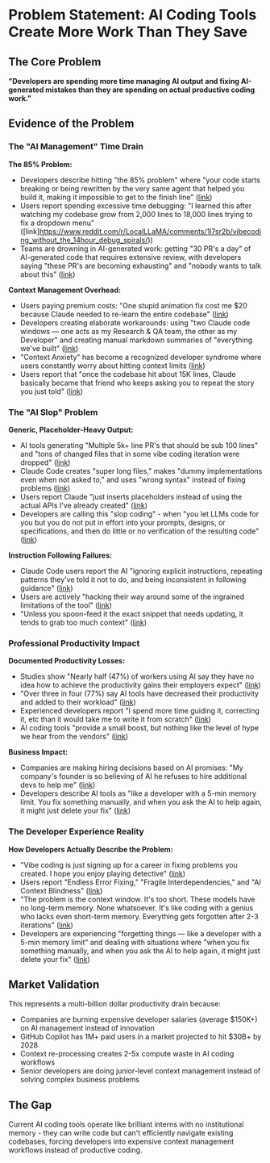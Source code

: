 # Problem Statement: AI Coding Tools Create More Work Than They Save

## The Core Problem

**"Developers are spending more time managing AI output and fixing AI-generated mistakes than they are spending on actual productive coding work."**

## Evidence of the Problem

### The "AI Management" Time Drain

**The 85% Problem:**
- Developers describe hitting "the 85% problem" where "your code starts breaking or being rewritten by the very same agent that helped you build it, making it impossible to get to the finish line" ([link](https://www.reddit.com/r/ClaudeAI/comments/1jbfav8/i_have_zero_coding_experience_and_the_85_problem/))
- Users report spending excessive time debugging: "I learned this after watching my codebase grow from 2,000 lines to 18,000 lines trying to fix a dropdown menu" ([link]https://www.reddit.com/r/LocalLLaMA/comments/1l7sr2b/vibecoding_without_the_14hour_debug_spirals/))
- Teams are drowning in AI-generated work: getting "30 PR's a day" of AI-generated code that requires extensive review, with developers saying "these PR's are becoming exhausting" and "nobody wants to talk about this" ([link](https://www.reddit.com/r/ExperiencedDevs/comments/1kfplpz/trying_to_use_ai_to_write_code_is_absolute_misery/))

**Context Management Overhead:**
- Users paying premium costs: "One stupid animation fix cost me $20 because Claude needed to re-learn the entire codebase" ([link](https://www.reddit.com/r/ClaudeAI/comments/1jpddbf/i_blew_417_on_claude_code_to_build_a_word_game/))
- Developers creating elaborate workarounds: using "two Claude code windows — one acts as my Research & QA team, the other as my Developer" and creating manual markdown summaries of "everything we've built" ([link](https://www.reddit.com/r/ClaudeAI/comments/1lida5a/context_anxiety_what_do_you_guys_do_when_your/))
- "Context Anxiety" has become a recognized developer syndrome where users constantly worry about hitting context limits ([link](https://www.reddit.com/r/ADHD_Programmers/comments/1jqqbch/context_anxiety/))
- Users report that "once the codebase hit about 15K lines, Claude basically became that friend who keeps asking you to repeat the story you just told" ([link](https://www.reddit.com/r/ChatGPTCoding/comments/1jqz42y/i_blew_417_on_ai_coding_tools_to_build_a_word/))

### The "AI Slop" Problem

**Generic, Placeholder-Heavy Output:**
- AI tools generating "Multiple 5k+ line PR's that should be sub 100 lines" and "tons of changed files that in some vibe coding iteration were dropped" ([link](https://www.reddit.com/r/ExperiencedDevs/comments/1kfplpz/trying_to_use_ai_to_write_code_is_absolute_misery/))
- Claude Code creates "super long files," makes "dummy implementations even when not asked to," and uses "wrong syntax" instead of fixing problems ([link](https://www.reddit.com/r/ClaudeAI/comments/1kkrw2g/my_claude_code_prompt_that_avoids_common_issues/))
- Users report Claude "just inserts placeholders instead of using the actual APIs I've already created" ([link](https://www.reddit.com/r/ClaudeAI/comments/1kkrw2g/my_claude_code_prompt_that_avoids_common_issues/))
- Developers are calling this "slop coding" - when "you let LLMs code for you but you do not put in effort into your prompts, designs, or specifications, and then do little or no verification of the resulting code" ([link](https://www.reddit.com/r/ExperiencedDevs/comments/1kfplpz/trying_to_use_ai_to_write_code_is_absolute_misery/))

**Instruction Following Failures:**
- Claude Code users report the AI "ignoring explicit instructions, repeating patterns they've told it not to do, and being inconsistent in following guidance" ([link](https://www.reddit.com/r/ClaudeAI/comments/1kkrw2g/my_claude_code_prompt_that_avoids_common_issues/))
- Users are actively "hacking their way around some of the ingrained limitations of the tool" ([link](https://www.reddit.com/r/ClaudeAI/comments/1ljv2kz/tips_for_developing_large_projects_with_claude/))
- "Unless you spoon-feed it the exact snippet that needs updating, it tends to grab too much context" ([link](https://www.reddit.com/r/ChatGPTCoding/comments/1jpqoqo/vibe_coding_with_ai_feels_like_hiring_a_dev_with/))

### Professional Productivity Impact

**Documented Productivity Losses:**
- Studies show "Nearly half (47%) of workers using AI say they have no idea how to achieve the productivity gains their employers expect" ([link](https://investors.upwork.com/news-releases/news-release-details/upwork-study-finds-employee-workloads-rising-despite-increased-c))
- "Over three in four (77%) say AI tools have decreased their productivity and added to their workload" ([link](https://investors.upwork.com/news-releases/news-release-details/upwork-study-finds-employee-workloads-rising-despite-increased-c))
- Experienced developers report "I spend more time guiding it, correcting it, etc than it would take me to write it from scratch" ([link](https://www.reddit.com/r/ExperiencedDevs/comments/1kfplpz/trying_to_use_ai_to_write_code_is_absolute_misery/))
- AI coding tools "provide a small boost, but nothing like the level of hype we hear from the vendors" ([link](https://www.reddit.com/r/ExperiencedDevs/comments/1kfplpz/trying_to_use_ai_to_write_code_is_absolute_misery/))

**Business Impact:**
- Companies are making hiring decisions based on AI promises: "My company's founder is so believing of AI he refuses to hire additional devs to help me" ([link](https://www.reddit.com/r/ExperiencedDevs/comments/1kfplpz/trying_to_use_ai_to_write_code_is_absolute_misery/))
- Developers describe AI tools as "like a developer with a 5-min memory limit. You fix something manually, and when you ask the AI to help again, it might just delete your fix" ([link](https://www.reddit.com/r/ChatGPTCoding/comments/1jpqoqo/vibe_coding_with_ai_feels_like_hiring_a_dev_with/))

### The Developer Experience Reality

**How Developers Actually Describe the Problem:**
- "Vibe coding is just signing up for a career in fixing problems you created. I hope you enjoy playing detective" ([link](https://www.reddit.com/r/ExperiencedDevs/comments/1kfplpz/trying_to_use_ai_to_write_code_is_absolute_misery/))
- Users report "Endless Error Fixing," "Fragile Interdependencies," and "AI Context Blindness" ([link](https://www.reddit.com/r/aipromptprogramming/comments/1llkxcu/the_unspoken_truth_of_vibe_coding_driving_me_nuts/))
- "The problem is the context window. It's too short. These models have no long-term memory. None whatsoever. It's like coding with a genius who lacks even short-term memory. Everything gets forgotten after 2-3 iterations" ([link](https://www.reddit.com/r/cursor/comments/1kam4i7/9_months_coding_with_cursorai/))
- Developers are experiencing "forgetting things — like a developer with a 5-min memory limit" and dealing with situations where "when you fix something manually, and when you ask the AI to help again, it might just delete your fix" ([link](https://www.reddit.com/r/ChatGPTCoding/comments/1jpqoqo/vibe_coding_with_ai_feels_like_hiring_a_dev_with/))

## Market Validation

This represents a multi-billion dollar productivity drain because:
- Companies are burning expensive developer salaries (average $150K+) on AI management instead of innovation
- GitHub Copilot has 1M+ paid users in a market projected to hit $30B+ by 2028
- Context re-processing creates 2-5x compute waste in AI coding workflows
- Senior developers are doing junior-level context management instead of solving complex business problems

## The Gap

Current AI coding tools operate like brilliant interns with no institutional memory - they can write code but can't efficiently navigate existing codebases, forcing developers into expensive context management workflows instead of productive coding.
